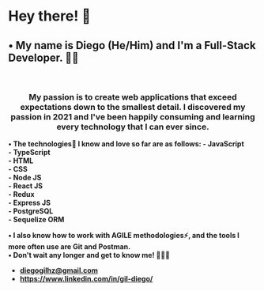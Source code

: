 <h1>Hey there! 👋 </h1>

<h2><b>• My name is Diego (He/Him) and I'm a Full-Stack Developer.</b> 👨‍💻 </h2>
</br>

<h3 align='center'> My passion is to create web applications that exceed expectations down to the smallest detail. I discovered my passion in 2021 and I've been happily consuming and learning every technology that I can ever since. </h3>

<b>•<b>	The <b>technologies</b>🌟 I know and love so far are as follows:
  <b>-</b> JavaScript</br>
  <b>-</b> TypeScript</br>
  <b>-</b> HTML</br>
  <b>-</b> CSS</br>
  <b>-</b> Node JS</br>
  <b>-</b> React JS</br>
  <b>-</b> Redux</br>
  <b>-</b> Express JS</br>
  <b>-</b> PostgreSQL</br>
  <b>-</b> Sequelize ORM</br>

<b>•</b>	I also know how to work with <b>AGILE methodologies</b>⚡, and the tools I more often use are <b>Git</b> and <b>Postman</b>. 
</br>
<b>•</b>	Don't wait any longer and <b>get to know me!</b> 🏃🏃‍♀‍
  - diegogilhz@gmail.com
  - https://www.linkedin.com/in/gil-diego/

